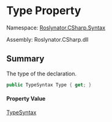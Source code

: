 # Type Property

Namespace: [Roslynator.CSharp.Syntax](../../README.md)

Assembly: Roslynator\.CSharp\.dll

## Summary

The type of the declaration\.

```csharp
public TypeSyntax Type { get; }
```

#### Property Value

[TypeSyntax](https://docs.microsoft.com/en-us/dotnet/api/microsoft.codeanalysis.csharp.syntax.typesyntax)


